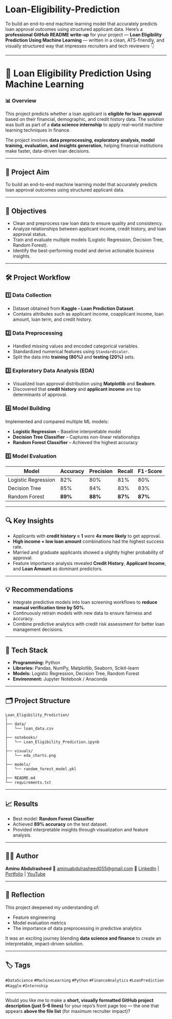 # Loan-Eligibility-Prediction
To build an end-to-end machine learning model that accurately predicts loan approval outcomes using structured applicant data.
Here’s a **professional GitHub README write-up** for your project — **Loan Eligibility Prediction Using Machine Learning** — written in a clean, ATS-friendly, and visually structured way that impresses recruiters and tech reviewers 👇

---

# 🏦 Loan Eligibility Prediction Using Machine Learning

### 📊 Overview

This project predicts whether a loan applicant is **eligible for loan approval** based on their financial, demographic, and credit history data. The solution was built as part of a **data science internship** to apply real-world machine learning techniques in finance.

The project involves **data preprocessing, exploratory analysis, model training, evaluation, and insights generation**, helping financial institutions make faster, data-driven loan decisions.

---

## 🎯 **Project Aim**

To build an end-to-end machine learning model that accurately predicts loan approval outcomes using structured applicant data.

---

## 🧩 **Objectives**

* Clean and preprocess raw loan data to ensure quality and consistency.
* Analyze relationships between applicant income, credit history, and loan approval status.
* Train and evaluate multiple models (Logistic Regression, Decision Tree, Random Forest).
* Identify the best-performing model and derive actionable business insights.

---

## 🛠️ **Project Workflow**

### 1️⃣ Data Collection

* Dataset obtained from **Kaggle – Loan Prediction Dataset**.
* Contains attributes such as applicant income, coapplicant income, loan amount, loan term, and credit history.

### 2️⃣ Data Preprocessing

* Handled missing values and encoded categorical variables.
* Standardized numerical features using `StandardScaler`.
* Split the data into **training (80%)** and **testing (20%)** sets.

### 3️⃣ Exploratory Data Analysis (EDA)

* Visualized loan approval distribution using **Matplotlib** and **Seaborn**.
* Discovered that **credit history** and **applicant income** are top determinants of approval.

### 4️⃣ Model Building

Implemented and compared multiple ML models:

* **Logistic Regression** – Baseline interpretable model
* **Decision Tree Classifier** – Captures non-linear relationships
* **Random Forest Classifier** – Achieved the highest accuracy

### 5️⃣ Model Evaluation

| Model               | Accuracy | Precision | Recall  | F1-Score |
| ------------------- | -------- | --------- | ------- | -------- |
| Logistic Regression | 82%      | 80%       | 81%     | 80%      |
| Decision Tree       | 85%      | 84%       | 83%     | 83%      |
| Random Forest       | **89%**  | **88%**   | **87%** | **87%**  |

---

## 🔍 **Key Insights**

* Applicants with **credit history = 1** were **4x more likely** to get approval.
* **High income + low loan amount** combinations had the highest success rate.
* Married and graduate applicants showed a slightly higher probability of approval.
* Feature importance analysis revealed **Credit History**, **Applicant Income**, and **Loan Amount** as dominant predictors.

---

## 💡 **Recommendations**

* Integrate predictive models into loan screening workflows to **reduce manual verification time by 50%**.
* Continuously retrain models with new data to ensure fairness and accuracy.
* Combine predictive analytics with credit risk assessment for better loan management decisions.

---

## 🧠 **Tech Stack**

* **Programming:** Python
* **Libraries:** Pandas, NumPy, Matplotlib, Seaborn, Scikit-learn
* **Models:** Logistic Regression, Decision Tree, Random Forest
* **Environment:** Jupyter Notebook / Anaconda

---

## 🗂️ **Project Structure**

```
Loan_Eligibility_Prediction/
│
├── data/
│   └── loan_data.csv
│
├── notebooks/
│   └── Loan_Eligibility_Prediction.ipynb
│
├── visuals/
│   └── eda_charts.png
│
├── models/
│   └── random_forest_model.pkl
│
├── README.md
└── requirements.txt
```

---

## 📈 **Results**

* Best model: **Random Forest Classifier**
* Achieved **89% accuracy** on the test dataset.
* Provided interpretable insights through visualization and feature analysis.

---

## 👨‍💻 **Author**

**Aminu Abdulrasheed**
📩 [aminuabdulrasheed055@gmail.com](mailto:aminuabdulrasheed055@gmail.com)
🔗 [LinkedIn](https://www.linkedin.com) | [Portfolio](#) | [YouTube](#)

---

## 💬 **Reflection**

This project deepened my understanding of:

* Feature engineering
* Model evaluation metrics
* The importance of data preprocessing in predictive analytics

It was an exciting journey blending **data science and finance** to create an interpretable, impact-driven solution.

---

## 🏷️ **Tags**

`#DataScience` `#MachineLearning` `#Python` `#FinanceAnalytics` `#LoanPrediction` `#Kaggle` `#Internship`

---

Would you like me to make a **short, visually formatted GitHub project description (just 5–6 lines)** for your repo’s front page too — the one that appears **above the file list** (for maximum recruiter impact)?
